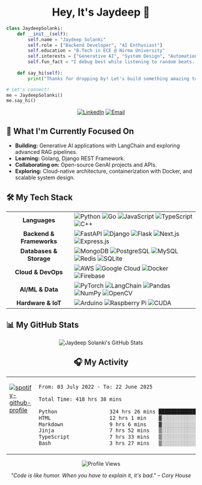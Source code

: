 


<div align="center">

# Hey, It's Jaydeep 🐍

</div>

```python
class JaydeepSolanki:
    def __init__(self):
        self.name = "Jaydeep Solanki"
        self.role = ["Backend Developer", "AI Enthusiast"]
        self.education = "B.Tech in ECE @ Nirma University"
        self.interests = ["Generative AI", "System Design", "Automation"]
        self.fun_fact = "I debug best while listening to random beats...😄"
    
    def say_hi(self):
        print("Thanks for dropping by! Let's build something amazing together! 🚀")

# Let's connect!
me = JaydeepSolanki()
me.say_hi()
```

<div align="center">

[![LinkedIn](https://img.shields.io/badge/LinkedIn-0077B5?&logo=linkedin&logoColor=white)](https://linkedin.com/in/solanki-jaydeep)
[![Email](https://img.shields.io/badge/Email-D14836?logo=gmail&logoColor=white)](mailto:contactjaydeepsolanki@gmail.com)

</div>



## 🔭 What I'm Currently Focused On

* **Building:** Generative AI applications with LangChain and exploring advanced RAG pipelines.
* **Learning:** Golang, Django REST Framework.
* **Collaborating on:** Open-source GenAI projects and APIs.
* **Exploring:** Cloud-native architecture, containerization with Docker, and scalable system design.

## 🛠️ My Tech Stack

<table>
  <tr>
    <td align="center"><strong>Languages</strong></td>
    <td>
      <img src="https://img.shields.io/badge/Python-3670A0?style=flat&logo=python&logoColor=ffdd54" alt="Python">
      <img src="https://img.shields.io/badge/Go-00ADD8?style=flat&logo=go&logoColor=white" alt="Go">
      <img src="https://img.shields.io/badge/JavaScript-323330?style=flat&logo=javascript&logoColor=F7DF1E" alt="JavaScript">
      <img src="https://img.shields.io/badge/TypeScript-007ACC?style=flat&logo=typescript&logoColor=white" alt="TypeScript">
      <img src="https://img.shields.io/badge/C++-00599C?style=flat&logo=c%2B%2B&logoColor=white" alt="C++">
    </td>
  </tr>
  <tr>
    <td align="center"><strong>Backend & Frameworks</strong></td>
    <td>
      <img src="https://img.shields.io/badge/FastAPI-005571?style=flat&logo=fastapi" alt="FastAPI">
      <img src="https://img.shields.io/badge/Django-092E20?style=flat&logo=django&logoColor=white" alt="Django">
      <img src="https://img.shields.io/badge/Flask-000000?style=flat&logo=flask&logoColor=white" alt="Flask">
      <img src="https://img.shields.io/badge/Next.js-000000?style=flat&logo=next.js&logoColor=white" alt="Next.js">
      <img src="https://img.shields.io/badge/Express.js-404D59?style=flat&logo=express&logoColor=white" alt="Express.js">
    </td>
  </tr>
  <tr>
    <td align="center"><strong>Databases & Storage</strong></td>
    <td>
      <img src="https://img.shields.io/badge/MongoDB-4EA94B?style=flat&logo=mongodb&logoColor=white" alt="MongoDB">
      <img src="https://img.shields.io/badge/PostgreSQL-316192?style=flat&logo=postgresql&logoColor=white" alt="PostgreSQL">
      <img src="https://img.shields.io/badge/MySQL-4479A1?style=flat&logo=mysql&logoColor=white" alt="MySQL">
      <img src="https://img.shields.io/badge/Redis-DD0031?style=flat&logo=redis&logoColor=white" alt="Redis">
      <img src="https://img.shields.io/badge/SQLite-07405E?style=flat&logo=sqlite&logoColor=white" alt="SQLite">
    </td>
  </tr>
  <tr>
    <td align="center"><strong>Cloud & DevOps</strong></td>
    <td>
      <img src="https://img.shields.io/badge/AWS-FF9900?style=flat&logo=amazon-aws&logoColor=white" alt="AWS">
      <img src="https://img.shields.io/badge/Google_Cloud-4285F4?style=flat&logo=google-cloud&logoColor=white" alt="Google Cloud">
      <img src="https://img.shields.io/badge/Docker-0db7ed?style=flat&logo=docker&logoColor=white" alt="Docker">
      <img src="https://img.shields.io/badge/Firebase-039BE5?style=flat&logo=firebase&logoColor=white" alt="Firebase">
    </td>
  </tr>
  <tr>
    <td align="center"><strong>AI/ML & Data</strong></td>
    <td>
      <img src="https://img.shields.io/badge/PyTorch-EE4C2C?style=flat&logo=PyTorch&logoColor=white" alt="PyTorch">
      <img src="https://img.shields.io/badge/LangChain-121212?style=flat&logo=chainlink&logoColor=white" alt="LangChain">
      <img src="https://img.shields.io/badge/Pandas-150458?style=flat&logo=pandas&logoColor=white" alt="Pandas">
      <img src="https://img.shields.io/badge/NumPy-013243?style=flat&logo=numpy&logoColor=white" alt="NumPy">
      <img src="https://img.shields.io/badge/OpenCV-white?style=flat&logo=opencv&logoColor=black" alt="OpenCV">
    </td>
  </tr>
    <tr>
    <td align="center"><strong>Hardware & IoT</strong></td>
    <td>
      <img src="https://img.shields.io/badge/Arduino-00979D?style=flat&logo=Arduino&logoColor=white" alt="Arduino">
      <img src="https://img.shields.io/badge/Raspberry_Pi-C51A4A?style=flat&logo=Raspberry-Pi&logoColor=white" alt="Raspberry Pi">
      <img src="https://img.shields.io/badge/CUDA-76B900?style=flat&logo=nVIDIA&logoColor=white" alt="CUDA">
    </td>
  </tr>
</table>

## 📊 My GitHub Stats

<div align="center">
  <img src="https://github-profile-summary-cards.vercel.app/api/cards/profile-details?username=whoisjayd&theme=github_dark" alt="Jaydeep Solanki's GitHub Stats" />
</div>

<div align="center">
  
## 🎧 My Activity

<table>
<tr>
<td width="50%" valign="top">

[![spotify-github-profile](https://spotify-github-profile.kittinanx.com/api/view?uid=v7979a26s0d6q6o4ncpdss42v&cover_image=true&theme=default&show_offline=false&background_color=121212&interchange=false&bar_color_cover=false)](https://spotify-github-profile.kittinanx.com/api/view?uid=v7979a26s0d6q6o4ncpdss42v&redirect=true)

</td>
<td width="50%" valign="top">

<!--START_SECTION:waka-->

```txt
From: 03 July 2022 - To: 22 June 2025

Total Time: 418 hrs 38 mins

Python                 324 hrs 26 mins ███████████████████▒░░░░░   77.50 %
HTML                   12 hrs 1 min    ▓░░░░░░░░░░░░░░░░░░░░░░░░   02.87 %
Markdown               9 hrs 6 mins    ▓░░░░░░░░░░░░░░░░░░░░░░░░   02.17 %
Jinja                  7 hrs 52 mins   ▒░░░░░░░░░░░░░░░░░░░░░░░░   01.88 %
TypeScript             7 hrs 33 mins   ▒░░░░░░░░░░░░░░░░░░░░░░░░   01.81 %
Bash                   3 hrs 27 mins   ▒░░░░░░░░░░░░░░░░░░░░░░░░   00.83 %
```

<!--END_SECTION:waka-->
</td>
</tr>
</table>



<p align="center">
  <img src="https://komarev.com/ghpvc/?username=whoisjayd&color=blueviolet&style=flat-square&label=Profile+Views" alt="Profile Views"/>
</p>

<p align="center">
  <i>"Code is like humor. When you have to explain it, it's bad." – Cory House</i>
</p>

</div>
